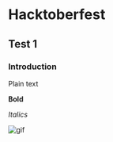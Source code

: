 # Hacktoberfest
## Test 1
### Introduction
Plain text

**Bold**

_Italics_

![gif](https://user-images.githubusercontent.com/87913587/197340223-9e11309a-8828-48fb-a6a7-32ef9ff1292d.gif)
